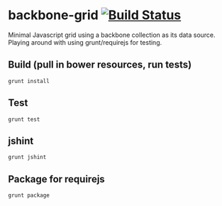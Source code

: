 # backbone-grid [![Build Status](https://travis-ci.org/jamesrr39/backbone-grid.svg?branch=master)](https://travis-ci.org/jamesrr39/backbone-grid)
Minimal Javascript grid using a backbone collection as its data source.
Playing around with using grunt/requirejs for testing.

## Build (pull in bower resources, run tests)

    grunt install

## Test ##

    grunt test

## jshint ##

    grunt jshint

## Package for requirejs

    grunt package